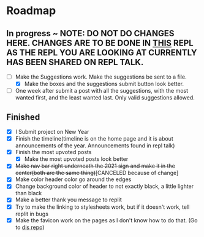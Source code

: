 # Roadmap

## In progress ~ NOTE: DO NOT DO CHANGES HERE. CHANGES ARE TO BE DONE IN [THIS](https://replit.com/@Whippingdot/Replit-2021) REPL AS THE REPL YOU ARE LOOKING AT CURRENTLY HAS BEEN SHARED ON REPL TALK.
- [ ] Make the Suggestions work. Make the suggestions be sent to a file.
  - [X] Make the boxes and the suggestions submit button look better.
- [ ] One week after submit a post with all the suggestions, with the most wanted first, and the least wanted last. Only valid suggestions allowed.

## Finished
- [X] I Submit project on New Year
- [X] Finish the timeline(timeline is on the home page and it is about announcements of the year. Announcements found in repl talk)
- [X] Finish the most upvoted posts
  - [X] Make the most upvoted posts look better
- [X] ~~Make nav bar right underneath the 2021 sign and make it in the center(both are the same thing)~~[CANCELED because of change]
- [X] Make color header color go around the edges
- [X] Change background color of header to not exactly black, a little lighter than black
- [X] Make a better thank you message to replit
- [X] Try to make the linking to stylesheets work, but if it doesn't work, tell replit in bugs
- [X] Make the favicon work on the pages as I don't know how to do that. (Go to [dis repo](https://github.com/Repl-it-Coders/Repl-Favicon))

